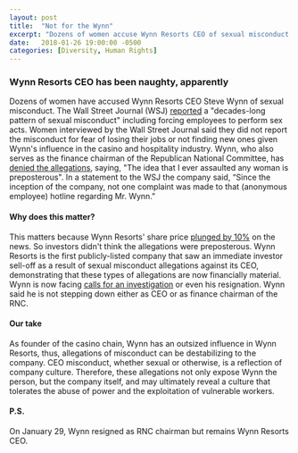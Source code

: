 ```yaml
---
layout: post
title:  "Not for the Wynn"
excerpt: "Dozens of women accuse Wynn Resorts CEO of sexual misconduct."
date:   2018-01-26 19:00:00 -0500
categories: [Diversity, Human Rights]
---
```


### Wynn Resorts CEO has been naughty, apparently

Dozens of women have accused Wynn Resorts CEO Steve Wynn of sexual misconduct. The Wall Street Journal (WSJ) <a href="https://www.axios.com/several-people-accuse-billionaire-casino-mogul-steve-wynn-of-sexual-misconduct-d7c1aabd-eb2c-4377-8a4f-f7c832502d7e.html?source=sidebar" target="_blank">reported</a> a "decades-long pattern of sexual misconduct" including forcing employees to perform sex acts. Women interviewed by the Wall Street Journal said they did not report the misconduct for fear of losing their jobs or not finding new ones given Wynn's influence in the casino and hospitality industry. Wynn, who also serves as the finance chairman of the Republican National Committee, has <a href="http://money.cnn.com/2018/01/26/investing/steve-wynn-sexual-misconduct/index.html" target="_blank">denied the allegations</a>, saying, "The idea that I ever assaulted any woman is preposterous". In a statement to the WSJ the company said, “Since the inception of the company, not one complaint was made to that (anonymous employee) hotline regarding Mr. Wynn."

#### Why does this matter?

This matters because Wynn Resorts' share price <a href="https://www.google.com/search?tbm=fin&q=NASDAQ:+WYNN&stick=H4sIAAAAAAAAAONgecRoyi3w8sc9YSmdSWtOXmNU4-IKzsgvd80rySypFJLgYoOy-KR4uLj0c_UNzKuyKyryeAC2beXwOgAAAA&sa=X&ved=0ahUKEwj2vueo5_bYAhUDTt8KHQzqBMIQ6c8CCDEwAA&biw=1227&bih=561#scso=uid_GL1rWv6ABeKyggf24pzgBg_5:0" blank="_target">plunged by 10%</a> on the news. So investors didn't think the allegations were preposterous. Wynn Resorts is the first publicly-listed company that saw an immediate investor sell-off as a result of sexual misconduct allegations against its CEO, demonstrating that these types of allegations are now financially material. Wynn is now facing <a href="http://www.latimes.com/business/la-fi-steve-wynn-20180126-story.html" target="_blank">calls for an investigation</a> or even his resignation. Wynn said he is not stepping down either as CEO or as finance chairman of the RNC.

#### Our take

As founder of the casino chain, Wynn has an outsized influence in Wynn Resorts, thus, allegations of misconduct can be destabilizing to the company. CEO misconduct, whether sexual or otherwise, is a reflection of company culture. Therefore, these allegations not only expose Wynn the person, but the company itself, and may ultimately reveal a culture that tolerates the abuse of power and the exploitation of vulnerable workers.

#### P.S. 

On January 29, Wynn resigned as RNC chairman but remains Wynn Resorts CEO.
